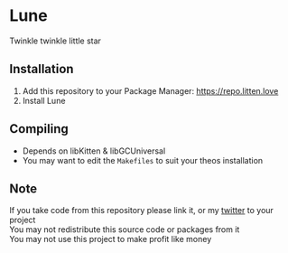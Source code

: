 # Lune
Twinkle twinkle little star

## Installation
1. Add this repository to your Package Manager: https://repo.litten.love
2. Install Lune

## Compiling
  - Depends on libKitten & libGCUniversal
  - You may want to edit the `Makefiles` to suit your theos installation

## Note
If you take code from this repository please link it, or my [twitter](https://twitter.com/schneelittchen) to your project  
You may not redistribute this source code or packages from it  
You may not use this project to make profit like money
